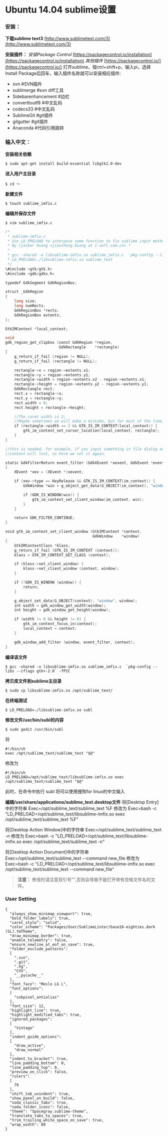 # Ubuntu 14.04 sublime设置
### 安装：
**下载sublime text3**
[http://www.sublimetext.com/3](http://www.sublimetext.com/3)

**安装插件：**
*安装Package Control*
[https://packagecontrol.io/installation](https://packagecontrol.io/installation)
*其他插件*
[https://packagecontrol.io/](https://packagecontrol.io/)
打开sublime，按ctrl+shift+p，输入pi，选择Install Package后回车，输入插件名称就可以安装相应插件:

+ svn     #SVN插件
+ sublimerge  #svn diff工具
+ Sidebarenhancement  #边栏
+ converttoutf8   #中文乱码
+ codecs33    #中文乱码
+ SublimeGit  #git插件
+ gitgutter   #git插件
+ Anaconda    #代码引用跳转

### 输入中文：
**安装相关依赖**
```shell
$ sudo apt-get install build-essential libgtk2.0-dev
```

**进入用户主目录**
```shell
$ cd ～
```

**新建文件**
```shell
$ touch sublime_imfix.c
```

**编辑并保存文件**
```shell
$ vim sublime_imfix.c
```

```c
/*
 * sublime-imfix.c
 * Use LD_PRELOAD to interpose some function to fix sublime input method support for linux.
 * By Cjacker Huang <jianzhong.huang at i-soft.com.cn> *
 *
 * gcc -shared -o libsublime-imfix.so sublime_imfix.c  `pkg-config --libs --cflags gtk+-2.0` -fPIC
 * LD_PRELOAD=./libsublime-imfix.so sublime_text
 */
\#include <gtk/gtk.h>
\#include <gdk/gdkx.h>

typedef GdkSegment GdkRegionBox;

struct _GdkRegion
{
    long size;
    long numRects;
    GdkRegionBox *rects;
    GdkRegionBox extents;
};

GtkIMContext *local_context;

void
gdk_region_get_clipbox (const GdkRegion *region,
                        GdkRectangle    *rectangle)
{
    g_return_if_fail (region != NULL);
    g_return_if_fail (rectangle != NULL);

    rectangle->x = region->extents.x1;
    rectangle->y = region->extents.y1;
    rectangle->width = region->extents.x2 - region->extents.x1;
    rectangle->height = region->extents.y2 - region->extents.y1;
    GdkRectangle rect;
    rect.x = rectangle->x;
    rect.y = rectangle->y;
    rect.width = 0;
    rect.height = rectangle->height;

    //The caret width is 2;
    //Maybe sometimes we will make a mistake, but for most of the time, it should be the caret.
    if (rectangle->width == 2 && GTK_IS_IM_CONTEXT(local_context)) {
        gtk_im_context_set_cursor_location(local_context, rectangle);
    }
}

//this is needed, for example, if you input something in file dialog and return back the edit area
//context will lost, so here we set it again.

static GdkFilterReturn event_filter (GdkXEvent *xevent, GdkEvent *event, gpointer im_context)
{
    XEvent *xev = (XEvent *)xevent;

    if (xev->type == KeyRelease && GTK_IS_IM_CONTEXT(im_context)) {
        GdkWindow *win = g_object_get_data(G_OBJECT(im_context), "window");

        if (GDK_IS_WINDOW(win)) {
            gtk_im_context_set_client_window(im_context, win);
        }
    }

    return GDK_FILTER_CONTINUE;
}

void gtk_im_context_set_client_window (GtkIMContext *context,
                                       GdkWindow    *window)
{
    GtkIMContextClass *klass;
    g_return_if_fail (GTK_IS_IM_CONTEXT (context));
    klass = GTK_IM_CONTEXT_GET_CLASS (context);

    if (klass->set_client_window) {
        klass->set_client_window (context, window);
    }

    if (!GDK_IS_WINDOW (window)) {
        return;
    }

    g_object_set_data(G_OBJECT(context), "window", window);
    int width = gdk_window_get_width(window);
    int height = gdk_window_get_height(window);

    if (width != 0 && height != 0) {
        gtk_im_context_focus_in(context);
        local_context = context;
    }

    gdk_window_add_filter (window, event_filter, context);
}
```

**编译该文件**
```shell
$ gcc -shared -o libsublime-imfix.so sublime_imfix.c  `pkg-config --libs --cflags gtk+-2.0` -fPIC
```

**拷贝库文件到sublime主目录**
```shell
$ sudo cp libsublime-imfix.so /opt/sublime_text/
```

**在终端测试**
```shell
$ LD_PRELOAD=./libsublime-imfix.so subl
```

**修改文件/usr/bin/subl的内容**
```shell
$ sudo gedit /usr/bin/subl
```
将
```shell
#!/bin/sh
exec /opt/sublime_text/sublime_text "$@"
```
修改为
```shell
#!/bin/sh
LD_PRELOAD=/opt/sublime_text/libsublime-imfix.so exec /opt/sublime_text/sublime_text "$@"
```
此时，在命令中执行 subl 将可以使用搜狗for linux的中文输入


**编辑/usr/share/applications/sublime_text.desktop文件**
将[Desktop Entry]中的字符串
Exec=/opt/sublime_text/sublime_text %F
修改为
Exec=bash -c "LD_PRELOAD=/opt/sublime_text/libsublime-imfix.so exec /opt/sublime_text/sublime_text %F"

将[Desktop Action Window]中的字符串
Exec=/opt/sublime_text/sublime_text -n
修改为
Exec=bash -c "LD_PRELOAD=/opt/sublime_text/libsublime-imfix.so exec /opt/sublime_text/sublime_text -n"

将[Desktop Action Document]中的字符串
Exec=/opt/sublime_text/sublime_text --command new_file
修改为
Exec=bash -c "LD_PRELOAD=/opt/sublime_text/libsublime-imfix.so exec /opt/sublime_text/sublime_text --command new_file"

> **注意：**
> 修改时请注意双引号"",否则会导致不能打开带有空格文件名的文件。



### User Setting

```
{
  "always_show_minimap_viewport": true,
  "bold_folder_labels": true,
  "caret_style": "solid",
  "color_scheme": "Packages/User/SublimeLinter/base16-eighties.dark (SL).tmTheme",
  "draw_minimap_border": true,
  "enable_telemetry": false,
  "ensure_newline_at_eof_on_save": true,
  "folder_exclude_patterns":
  [
    ".svn",
    ".git",
    ".hg",
    "CVS",
    "__pycache__"
  ],
  "font_face": "Meslo LG L",
  "font_options":
  [
    "subpixel_antialias"
  ],
  "font_size": 12,
  "highlight_line": true,
  "highlight_modified_tabs": true,
  "ignored_packages":
  [
    "Vintage"
  ],
  "indent_guide_options":
  [
    "draw_active",
    "draw_normal"
  ],
  "indent_to_bracket": true,
  "line_padding_bottom": 0,
  "line_padding_top": 0,
  "preview_on_click": false,
  "rulers":
  [
    79
  ],
  "shift_tab_unindent": true,
  "show_panel_on_build": false,
  "soda_classic_tabs": true,
  "soda_folder_icons": false,
  "theme": "Spacegray.sublime-theme",
  "translate_tabs_to_spaces": true,
  "trim_trailing_white_space_on_save": true,
  "wrap_width": 80
}
```
